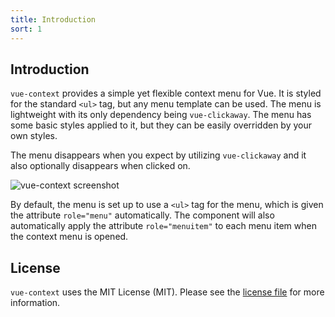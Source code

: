 ```yaml
---
title: Introduction
sort: 1
---
```


## Introduction

`vue-context` provides a simple yet flexible context menu for Vue. It is styled for the standard `<ul>` tag, but any menu
template can be used. The menu is lightweight with its only dependency being `vue-clickaway`. The menu has some basic
styles applied to it, but they can be easily overridden by your own styles.

The menu disappears when you expect by utilizing `vue-clickaway` and it also optionally disappears when clicked on.

![vue-context screenshot](../images/screenshot.jpg)

By default, the menu is set up to use a `<ul>` tag for the menu, which is given the attribute `role="menu"` automatically.
The component will also automatically apply the attribute `role="menuitem"` to each menu item when the context menu is opened.

## License

`vue-context` uses the MIT License (MIT). Please see the [license file](https://github.com/rawilk/vue-context/blob/master/LICENSE) for more information.
